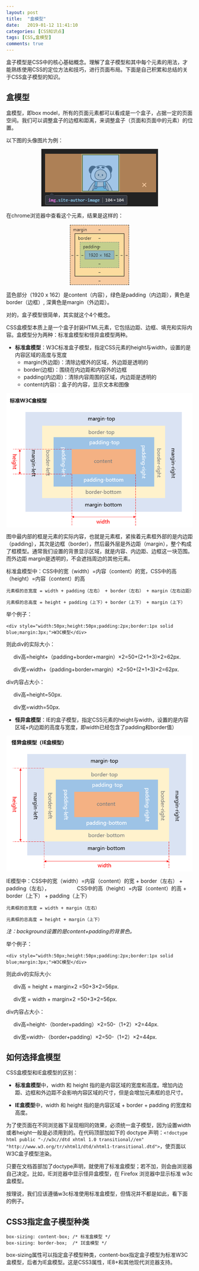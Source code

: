 ```yaml
---
layout: post
title:  "盒模型"
date:   2019-01-12 11:41:10
categories: [CSS知识点]
tags: [CSS,盒模型]
comments: true
---
```


盒子模型是CSS中的核心基础概念。理解了盒子模型和其中每个元素的用法，才能熟练使用CSS的定位方法和技巧，进行页面布局。下面是自己积累和总结的关于CSS盒子模型的知识。
<!--more-->
## 盒模型

盒模型，即box model，所有的页面元素都可以看成是一个盒子，占据一定的页面空间。我们可以调整盒子的边框和距离，来调整盒子（页面和页面中的元素）的位置。

以下图的头像图片为例：

<img src="/image/posts/blog4author1.png" style="display:block;margin:0 auto;">

在chrome浏览器中查看这个元素，结果是这样的：

<img src="/image/posts/blog4author2.png" style="display:block;margin:0 auto;">

蓝色部分（1920 x 162）是content（内容），绿色是padding（内边距），黄色是border（边框）, 深黄色是margin（外边距）。

对的，盒子模型很简单，其实就这个4个概念。

CSS盒模型本质上是一个盒子封装HTML元素，它包括边距、边框、填充和实际内容。盒模型分为两种：标准盒模型和怪异盒模型两种。

* **标准盒模型**：W3C标准盒子模型，指定CSS元素的height与width，设置的是内容区域的高度与宽度
	* margin(外边距)：清除边框外的区域，外边距是透明的
	* border(边框)：围绕在内边距和内容外的边框
	* padding(内边距)：清除内容周围的区域，内边距是透明的
	* content(内容)：盒子的内容，显示文本和图像

<img src="/image/posts/blog4w3cbox.png" style="display:block;margin:0 auto;">

图中最内部的框是元素的实际内容，也就是元素框，紧挨着元素框外部的是内边距（padding），其次是边框（border），然后最外层是外边距（margin），整个构成了框模型。通常我们设置的背景显示区域，就是内容、内边距、边框这一块范围。而外边距 margin是透明的，不会遮挡周边的其他元素。

标准盒模型中：CSS中的宽（width）=内容（content）的宽，CSS中的高（height）=内容（content）的高

`元素框的总宽度 = width + padding（左右） + border（左右） + margin（左右边距）`

`元素框的总高度 = height + padding（上下）+ border（上下） + margin（上下）`

举个例子：
```  
<div style="width:50px;height:50px;padding:2px;border:1px solid blue;margin:3px;">W3C模型</div>
```  

则此div的实际大小：

&nbsp;&nbsp;&nbsp;&nbsp;&nbsp;div高=height+（padding+border+margin）×2=50+(2+1+3)×2=62px.

&nbsp;&nbsp;&nbsp;&nbsp;&nbsp;div宽=width+（padding+border+margin）×2=50+(2+1+3)×2=62px.

div内容占大小：

&nbsp;&nbsp;&nbsp;&nbsp;&nbsp;div高=height=50px.

&nbsp;&nbsp;&nbsp;&nbsp;&nbsp;div宽=width=50px.


* **怪异盒模型**：IE的盒子模型，指定CSS元素的height与width，设置的是内容区域+内边距的高度与宽度，即width已经包含了padding和border值）

<img src="/image/posts/blog4iebox.png" style="display:block;margin:0 auto;">

IE模型中：CSS中的宽（width）=内容（content）的宽 + border（左右） + padding（左右），
　　　　　CSS中的高（height）=内容（content）的高 + border（上下） + padding（上下）

`元素框的总宽度 = width + margin（左右）`

`元素框的总高度 = height + margin（上下）`

*注：background设置的是content+padding的背景色。*

举个例子：
```  
<div style="width:50px;height:50px;padding:2px;border:1px solid blue;margin:3px;">W3C模型</div>
```

则此div的实际大小:

&nbsp;&nbsp;&nbsp;&nbsp;&nbsp;div高 = height + margin×2 =50+3×2=56px.

&nbsp;&nbsp;&nbsp;&nbsp;&nbsp;div宽 = width + margin×2 =50+3×2=56px.

div内容占大小：

&nbsp;&nbsp;&nbsp;&nbsp;&nbsp;div高=height-（border+padding）×2=50-（1+2）×2=44px.

&nbsp;&nbsp;&nbsp;&nbsp;&nbsp;div宽=width-（border+padding）×2=50-（1+2）×2=44px.

## 如何选择盒模型

CSS盒模型和IE盒模型的区别：

* **标准盒模型**中，width 和 height 指的是内容区域的宽度和高度。增加内边距、边框和外边距不会影响内容区域的尺寸，但是会增加元素框的总尺寸。

* **IE盒模型**中，width 和 height 指的是内容区域 + border + padding 的宽度和高度。

为了使页面在不同浏览器下呈现相同的效果，必须统一盒子模型，因为设置width或者height一般是必须用到的。在代码顶部加如下的 doctype 声明：`<!doctype html public "-//w3c//dtd xhtml 1.0 transitional//en" "http://www.w3.org/tr/xhtml1/dtd/xhtml1-transitional.dtd">`，使页面以W3C盒子模型渲染。

只要在文档首部加了doctype声明，就使用了标准盒模型；若不加，则会由浏览器自己决定。比如，IE浏览器中显示怪异盒模型，在 Firefox 浏览器中显示标准 w3c 盒模型。


按理说，我们应该遵循w3c标准使用标准盒模型，但情况并不都是如此，看下面的例子。

## CSS3指定盒子模型种类
``` 
box-sizing: content-box; /* 标准盒模型 */ 
box-sizing: border-box;  /* IE盒模型 */
``` 
box-sizing属性可以指定盒子模型种类，content-box指定盒子模型为标准W3C盒模型，后者为IE盒模型。这是CSS3属性，IE8+和其他现代浏览器支持。